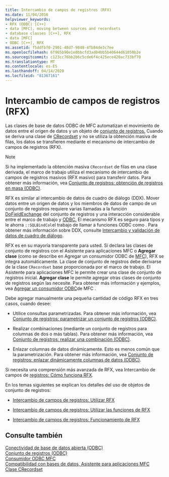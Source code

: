 ```yaml
---
title: Intercambio de campos de registros (RFX)
ms.date: 11/04/2016
helpviewer_keywords:
- RFX (ODBC) [C++]
- data [MFC], moving between sources and recordsets
- database classes [C++], RFX
- data [MFC]
- ODBC [C++], RFX
ms.assetid: f5ddfbf0-2901-48d7-9848-4fb84de3c7ee
ms.openlocfilehash: 6f965b90e1e0bbcfd3ad04bb5b40644d61050b2e
ms.sourcegitcommit: c123cc76bb2b6c5cde6f4c425ece420ac733bf70
ms.translationtype: MT
ms.contentlocale: es-ES
ms.lasthandoff: 04/14/2020
ms.locfileid: "81367161"
---
```

# <a name="record-field-exchange-rfx"></a>Intercambio de campos de registros (RFX)

Las clases de base de datos ODBC de MFC automatizan el movimiento de datos entre el origen de datos y un objeto de [conjunto de registros.](../../data/odbc/recordset-odbc.md) Cuando se deriva una clase de [CRecordset](../../mfc/reference/crecordset-class.md) y no se utiliza la obtención masiva de filas, los datos se transfieren mediante el mecanismo de intercambio de campos de registros (RFX).

> [!NOTE]
> Si ha implementado la obtención masiva `CRecordset` de filas en una clase derivada, el marco de trabajo utiliza el mecanismo de intercambio de campos de registros masivos (RFX masivo) para transferir datos. Para obtener más información, vea [Conjunto de registros: obtención de registros en masa (ODBC)](../../data/odbc/recordset-fetching-records-in-bulk-odbc.md).

RFX es similar al intercambio de datos de cuadro de diálogo (DDX). Mover datos entre un origen de datos y los miembros de datos de campo de un conjunto de registros requiere varias llamadas a la función [DoFieldExchange](../../mfc/reference/crecordset-class.md#dofieldexchange) del conjunto de registros y una interacción considerable entre el marco de trabajo y [ODBC.](../../data/odbc/odbc-basics.md) El mecanismo RFX es seguro para tipos y le ahorra `::SQLBindCol`el trabajo de llamar a funciones ODBC como . Para obtener más información sobre DDX, consulte [Intercambio y validación de datos de cuadro de diálogo](../../mfc/dialog-data-exchange-and-validation.md).

RFX es en su mayoría transparente para usted. Si declara las clases de conjunto de registros con el Asistente para aplicaciones MFC o **Agregar clase** (como se describe en Agregar un consumidor ODBC de [MFC](../../mfc/reference/adding-an-mfc-odbc-consumer.md)), RFX se integra automáticamente. La clase de conjunto de registros debe derivarse de la clase `CRecordset` base proporcionada por el marco de trabajo. El Asistente para aplicaciones MFC le permite crear una clase de conjunto de registros inicial. **Agregar clase** le permite agregar otras clases de conjunto de registros según las necesite. Para obtener más información y ejemplos, vea [Agregar un consumidor ODBC](../../mfc/reference/adding-an-mfc-odbc-consumer.md)de MFC .

Debe agregar manualmente una pequeña cantidad de código RFX en tres casos, cuando desee:

- Utilice consultas parametrizadas. Para obtener más información, vea [Conjunto de registros: parametrizar un conjunto de registros (ODBC)](../../data/odbc/recordset-parameterizing-a-recordset-odbc.md).

- Realizar combinaciones (mediante un conjunto de registros para columnas de dos o más tablas). Para obtener más información, vea [Conjunto de registros: realizar una combinación (ODBC)](../../data/odbc/recordset-performing-a-join-odbc.md).

- Enlazar columnas de datos dinámicamente. Esto es menos común que la parametrización. Para obtener más información, vea [Conjunto de registros: enlazar dinámicamente columnas de datos (ODBC)](../../data/odbc/recordset-dynamically-binding-data-columns-odbc.md).

Si necesita una comprensión más avanzada de RFX, vea Intercambio de campos de [registros: Cómo funciona RFX](../../data/odbc/record-field-exchange-how-rfx-works.md).

En los temas siguientes se explican los detalles del uso de objetos de conjunto de registros:

- [Intercambio de campos de registros: Utilizar RFX](../../data/odbc/record-field-exchange-using-rfx.md)

- [Intercambio de campos de registros: Utilizar las funciones de RFX](../../data/odbc/record-field-exchange-using-the-rfx-functions.md)

- [Intercambio de campos de registros: Funcionamiento de RFX](../../data/odbc/record-field-exchange-how-rfx-works.md)

## <a name="see-also"></a>Consulte también

[Conectividad de base de datos abierta (ODBC)](../../data/odbc/open-database-connectivity-odbc.md)<br/>
[Conjunto de registros (ODBC)](../../data/odbc/recordset-odbc.md)<br/>
[Consumidor ODBC MFC](../../mfc/reference/adding-an-mfc-odbc-consumer.md)<br/>
[Compatibilidad con bases de datos, Asistente para aplicaciones MFC](../../mfc/reference/database-support-mfc-application-wizard.md)<br/>
[Clase CRecordset](../../mfc/reference/crecordset-class.md)
